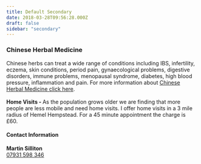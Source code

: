 ```yaml
---
title: Default Secondary
date: 2018-03-28T09:56:28.000Z
draft: false
sidebar: "secondary"
---
```

### Chinese Herbal Medicine
Chinese herbs can treat a wide range of conditions including IBS, infertility, eczema, skin conditions, period pain, gynaecological problems, digestive disorders, immune problems, menopausal syndrome, diabetes, high blood pressure, inflammation and pain.  For more information about <a href="/Traditional-Chinese-Medicine.html">Chinese Herbal Medicine click here</a>.<br>
<br>
<strong>Home Visits - </strong>As the population grows older we are finding that more people are less mobile and need home visits.  I offer home visits in a 3 mile radius of Hemel Hempstead.  For a 45 minute appointment the charge is £60.

#### Contact Information
**Martin Silliton**
<br>
<a href="tel:+4407931 598 346">07931 598 346</a>